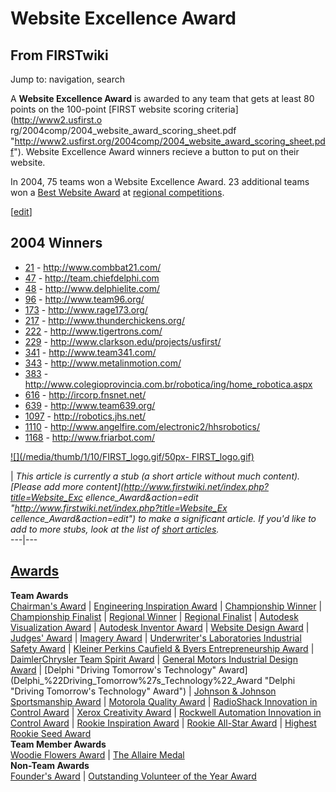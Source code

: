 # Website Excellence Award

## From FIRSTwiki

Jump to: navigation, search

A **Website Excellence Award** is awarded to any team that gets at least 80 points on the 100-point [FIRST website scoring criteria](http://www2.usfirst.o
rg/2004comp/2004_website_award_scoring_sheet.pdf "http://www2.usfirst.org/2004comp/2004_website_award_scoring_sheet.pdf"). Website Excellence Award winners recieve a button to put on their website.

In 2004, 75 teams won a Website Excellence Award. 23 additional teams won a [Best Website Award](Best_Website_Award "Best Website Award") at [regional competitions](Regional "Regional").

[[edit](/index.php?title=Website_Excellence_Award&action=edit&section=1 "Edit
section: 2004 Winners")]

## 2004 Winners

- [21](21 "21") - <http://www.combbat21.com/>
- [47](47 "47") - <http://team.chiefdelphi.com>
- [48](48 "48") - <http://www.delphielite.com/>
- [96](96 "96") - <http://www.team96.org/>
- [173](173 "173") - <http://www.rage173.org/>
- [217](217 "217") - <http://www.thunderchickens.org/>
- [222](222 "222") - <http://www.tigertrons.com/>
- [229](229 "229") - <http://www.clarkson.edu/projects/usfirst/>
- [341](341 "341") - <http://www.team341.com/>
- [343](343 "343") - <http://www.metalinmotion.com/>
- [383](383 "383") - <http://www.colegioprovincia.com.br/robotica/ing/home_robotica.aspx>
- [616](616 "616") - <http://ircorp.fnsnet.net/>
- [639](639 "639") - <http://www.team639.org/>
- [1097](1097 "1097") - <http://robotics.jhs.net/>
- [1110](1110 "1110") - <http://www.angelfire.com/electronic2/hhsrobotics/>
- [1168](1168 "1168") - <http://www.friarbot.com/>

[![](/media/thumb/1/10/FIRST_logo.gif/50px-
FIRST_logo.gif)](Image:FIRST_logo.gif)

| _This article is currently a stub (a short article without much content). [Please add more content](http://www.firstwiki.net/index.php?title=Website_Exc
ellence_Award&action=edit "http://www.firstwiki.net/index.php?title=Website_Ex
cellence_Award&action=edit") to make a significant article. If you'd like to add to more stubs, look at the list of [short articles](Special:Shortpages "Special:Shortpages")._<br>
---|---

## [Awards](Awards "Awards")

**Team Awards**<br>
[Chairman's Award](Chairman%27s_Award "Chairman's Award") | [Engineering Inspiration Award](Engineering_Inspiration_Award "Engineering Inspiration Award") | [Championship Winner](Championship_Winner "Championship Winner") | [Championship Finalist](Championship_Finalist "Championship Finalist") | [Regional Winner](Regional_Winner "Regional Winner") | [Regional Finalist](Regional_Finalist "Regional Finalist") | [Autodesk Visualization Award](Autodesk_Visualization_Award "Autodesk
Visualization Award") | [Autodesk Inventor Award](Autodesk_Inventor_Award "Autodesk Inventor Award") | [Website Design Award](Website_Design_Award "Website Design Award") | [Judges' Award](Judges%27_Award "Judges' Award") | [Imagery Award](Imagery_Award "Imagery Award") | [Underwriter's Laboratories Industrial Safety Award](Underwriter%27s_Laboratories_Industrial_Safety_Award "Underwriter's Laboratories Industrial Safety Award") | [Kleiner Perkins Caufield & Byers Entrepreneurship Award](Kleiner_Perkins_Caufield_%26_Byers_Entrepreneurship_Award "Kleiner Perkins Caufield & Byers Entrepreneurship Award") | [DaimlerChrysler Team Spirit Award](DaimlerChrysler_Team_Spirit_Award "DaimlerChrysler Team Spirit Award") | [General Motors Industrial Design Award](General_Motors_Industrial_Design_Award "General Motors
Industrial Design Award") | [Delphi "Driving Tomorrow's Technology" Award](Delphi_%22Driving_Tomorrow%27s_Technology%22_Award "Delphi
"Driving Tomorrow's Technology" Award") | [Johnson & Johnson Sportsmanship Award](Johnson_%26_Johnson_Sportsmanship_Award "Johnson & Johnson Sportsmanship Award") | [Motorola Quality Award](Motorola_Quality_Award "Motorola Quality Award") | [RadioShack Innovation in Control Award](RadioShack_Innovation_in_Control_Award "RadioShack
Innovation in Control Award") | [Xerox Creativity Award](Xerox_Creativity_Award "Xerox Creativity Award") | [Rockwell Automation Innovation in Control Award](Rockwell_Automation_Innovation_in_Control_Award "Rockwell
Automation Innovation in Control Award") | [Rookie Inspiration Award](Rookie_Inspiration_Award "Rookie Inspiration Award") | [Rookie All-Star Award](Rookie_All-Star_Award "Rookie All-Star
Award") | [Highest Rookie Seed Award](Highest_Rookie_Seed_Award "Highest Rookie Seed Award")<br>
**Team Member Awards**<br>
[Woodie Flowers Award](Woodie_Flowers_Award "Woodie Flowers Award") | [The Allaire Medal](The_Allaire_Medal "The Allaire Medal")<br>
**Non-Team Awards**<br>
[Founder's Award](Founder%27s_Award "Founder's Award") | [Outstanding Volunteer of the Year Award](Outstanding_Volunteer_of_the_Year_Award "Outstanding
Volunteer of the Year Award")

